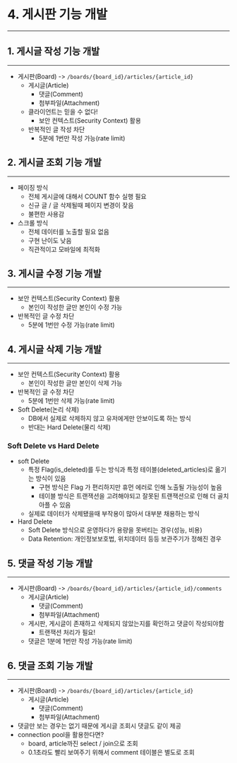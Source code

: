 # 4. 게시판 기능 개발

---

## 1. 게시글 작성 기능 개발

---

- 게시판(Board) -> `/boards/{board_id}/articles/{article_id}`
  - 게시글(Article)
    - 댓글(Comment)
    - 첨부파일(Attachment)
  - 클라이언트는 믿을 수 없다!
    - 보안 컨텍스트(Security Context) 활용
  - 반복적인 글 작성 차단
    - 5분에 1번만 작성 가능(rate limit)

## 2. 게시글 조회 기능 개발

---

- 페이징 방식
  - 전체 게시글에 대해서 COUNT 함수 실행 필요
  - 신규 글 / 글 삭제될때 페이지 변경이 잦음
  - 불편한 사용감
- 스크롤 방식
  - 전체 데이터를 노출할 필요 없음
  - 구현 난이도 낮음
  - 직관적이고 모바일에 최적화

## 3. 게시글 수정 기능 개발

---

- 보안 컨텍스트(Security Context) 활용
  - 본인이 작성한 글만 본인이 수정 가능
- 반복적인 글 수정 차단
  - 5분에 1번만 수정 가능(rate limit)

## 4. 게시글 삭제 기능 개발

---

- 보안 컨텍스트(Security Context) 활용
  - 본인이 작성한 글만 본인이 삭제 가능
- 반복적인 글 수정 차단
  - 5분에 1번만 삭제 가능(rate limit)
- Soft Delete(논리 삭제)
  - DB에서 실제로 삭제하지 않고 유저에게만 안보이도록 하는 방식
  - 반대는 Hard Delete(물리 삭제)

### Soft Delete vs Hard Delete

- soft Delete
  - 특정 Flag(is_deleted)를 두는 방식과 특정 테이블(deleted_articles)로 옮기는 방식이 있음
    - 구현 방식은 Flag 가 편리하지만 휴먼 에러로 인해 노출될 가능성이 높음
    - 테이블 방식은 트랜잭션을 고려해야되고 잘못된 트랜잭션으로 인해 더 골치 아플 수 있음
  - 실제로 데이터가 삭제됐을때 부작용이 많아서 대부분 채용하는 방식
- Hard Delete
  - Soft Delete 방식으로 운영하다가 용량을 못버티는 경우(성능, 비용)
  - Data Retention: 개인정보보호법, 위치데이터 등등 보관주기가 정해진 경우

## 5. 댓글 작성 기능 개발

---

- 게시판(Board) -> `/boards/{board_id}/articles/{article_id}/comments`
  - 게시글(Article)
    - 댓글(Comment)
    - 첨부파일(Attachment)
  - 게시판, 게시글이 존재하고 삭제되지 않았는지를 확인하고 댓글이 작성되야함
    - 트랜잭션 처리가 필요!
  - 댓글은 1분에 1번만 작성 가능(rate limit)

## 6. 댓글 조회 기능 개발

---

- 게시판(Board) -> `/boards/{board_id}/articles/{article_id}`
  - 게시글(Article)
    - 댓글(Comment)
    - 첨부파일(Attachment)
- 댓글만 보는 경우는 없기 때문에 게시글 조회시 댓글도 같이 제공
- connection pool을 활용한다면?
  - board, article까진 select / join으로 조회
  - 0.1초라도 빨리 보여주기 위해서 comment 테이블은 별도로 조회